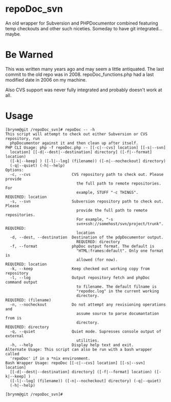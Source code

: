 repoDoc_svn
===========

An old wrapper for Subversion and PHPDocumentor combined featuring temp checkouts and other such niceties. Someday to have git integrated... maybe.

Be Warned
===========

This was written many years ago and may seem a little antiquated. The last commit to the old repo was in 2008. repoDoc_functions.php had a last modified date in 2006 on my machine.

Also CVS support was never fully integrated and probably doesn't work at all.

Usage
===========

    [brynm@git /repoDoc_svn]# repoDoc -- -h
    This script will attempt to check out either Subversion or CVS repository, run
      phpDocumentor against it and then clean up after itself.
    PHP CLI Usage: php -f repoDoc.php -- [[-c|--cvs] location] [[-s|--svn]
      location] [[-d|--dest|--destination] directory] ([-f|--format] location)
      ([-k|--keep] ) ([-l|--log] (filename)) ([-n|--nocheckout] directory)
      (-q|--quiet) (-h|--help)
    Options:
      -c, --cvs                  CVS repository path to check out. Please provide
                                   the full path to remote repositories. For
                                   example, STUFF "-c THINGS".
    REQUIRED: location
      -s, --svn                  Subversion repository path to check out. Please
                                   provide the full path to remote repositories.
                                   For example, "-s
                                   svn+ssh://somehost/svn/project/trunk".
    REQUIRED:
                                   location
      -d, --dest, --destination  Destination of the pdpDocumentor output.
                                   REQUIRED: directory
      -f, --format               phpDoc output format. The default is
                                   "HTML:frames:default". Only one format is
                                   allowed (for now).
    REQUIRED: location
      -k, --keep                 Keep checked out working copy from repository
      -l, --log                  Output repository fetch and phpDoc command output
                                   to filename. The default filname is
                                   "repodoc.log" in the current working
                                   directory.
    REQUIRED: (filename)
      -n, --nocheckout           Do not attempt any revisioning operations and
                                   assume source to parse documantation from is
                                   directory.
    REQUIRED: directory
      -q, --quiet                Quiet mode. Supresses console output of external
                                   utilities.
      -h, --help                 Display help text and exit.
    Alternate Usage: This script can also be run with a bash wrapper called
      'repoDoc' if in a *nix environment.
    Bash Wrapper Usage: repoDoc [[-c|--cvs] location] [[-s|--svn] location]
      [[-d|--dest|--destination] directory] ([-f|--format] location) ([-k|--keep] )
      ([-l|--log] (filename)) ([-n|--nocheckout] directory) (-q|--quiet)
      (-h|--help)
    
    [brynm@git /repoDoc_svn]#
